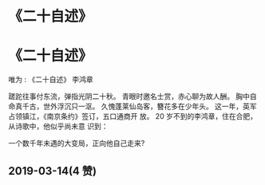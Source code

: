 # 《二十自述》

# 《二十自述》

唯为 : 《二十自述》 李鸿章

蹉跎往事付东流，弹指光阴二十秋。 青眼时邀名士赏，赤心聊为故人酬。 胸中自命真千古，世外浮沉只一沤。 久愧蓬莱仙岛客，簪花多在少年头。 这一年，英军占领镇江，《南京条约》签订，五口通商开 放。 20 岁不到的李鸿章，住在合肥，从诗歌中，他似乎尚未意 识到：

一个数千年未遇的大变局，正向他自己走来?

## 2019-03-14(4 赞)